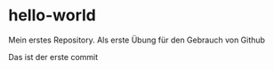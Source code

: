 # hello-world
Mein erstes Repository. Als erste Übung für den Gebrauch von Github


Das ist der erste commit
